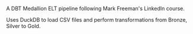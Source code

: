  A DBT Medallion ELT pipeline following Mark Freeman's LinkedIn course.

 Uses DuckDB to load CSV files and perform transformations from Bronze, Silver to Gold.
